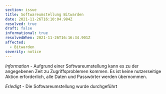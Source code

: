 ```yaml
---
section: issue
title: Softwareumstellung Bitwarden
date: 2021-11-26T16:10:04.984Z
resolved: true
draft: false
informational: true
resolvedWhen: 2021-11-26T16:16:34.901Z
affected:
  - Bitwarden
severity: notice
---
```

*Information* - Aufgrund einer Softwareumstellung kann es zu der angegebenen Zeit zu Zugriffsproblemen kommen. Es ist keine nutzerseitige Aktion erforderlich, alle Daten und Passwörter werden übernommen.

*Erledigt* - Die Softwareumstellung wurde durchgeführt